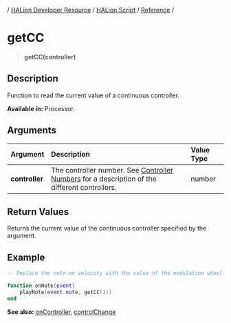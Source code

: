 / [HALion Developer Resource](../..//HALion-Developer-Resource.md) / [HALion Script](./HALion-Script.md) / [Reference](./Reference.md) /

# getCC

>**getCC(controller)**

## Description

Function to read the current value of a continuous controller.

**Available in:** Processor.

## Arguments

|Argument|Description|Value Type|
|:-|:-|:-|
|**controller**|The controller number. See [Controller Numbers](./Controller-Numbers.md) for a description of the different controllers.|number|

## Return Values
Returns the current value of the continuous controller specified by the argument.

## Example

```lua
-- Replace the note-on velocity with the value of the modulation wheel.

function onNote(event)
    playNote(event.note, getCC(1))
end
```

**See also:** [onController](./onController.md), [controlChange](./controlChange.md)